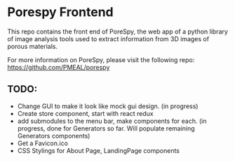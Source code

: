 # Porespy Frontend

This repo contains the front end of PoreSpy, the web app of a python library of image analysis tools used to extract information from 3D images of porous materials.

For more information on PoreSpy, please visit the following repo: https://github.com/PMEAL/porespy


## TODO:

- Change GUI to make it look like mock gui design. (in progress)
- Create store component, start with react redux
- add submodules to the menu bar, make components for each. (in progress, done for Generators so far. Will populate remaining Generators components)
- Get a Favicon.ico
- CSS Stylings for About Page, LandingPage components
